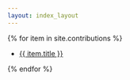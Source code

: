 ```yaml
---
layout: index_layout
---
```


{% for item in site.contributions %}
<ul><li><a href="{{ site.baseurl }}{{ item.url }}">{{ item.title }}</a></li></ul>
{% endfor %}
